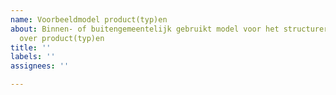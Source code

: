```yaml
---
name: Voorbeeldmodel product(typ)en
about: Binnen- of buitengemeentelijk gebruikt model voor het structureren van informatie
  over product(typ)en
title: ''
labels: ''
assignees: ''

---
```



